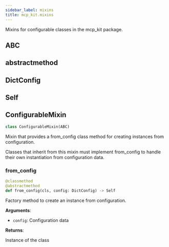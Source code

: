 ```yaml
---
sidebar_label: mixins
title: mcp_kit.mixins
---
```


Mixins for configurable classes in the mcp_kit package.

## ABC

## abstractmethod

## DictConfig

## Self

## ConfigurableMixin

```python
class ConfigurableMixin(ABC)
```

Mixin that provides a from_config class method for creating instances from configuration.

Classes that inherit from this mixin must implement from_config to handle their own
instantiation from configuration data.

### from\_config

```python
@classmethod
@abstractmethod
def from_config(cls, config: DictConfig) -> Self
```

Factory method to create an instance from configuration.

**Arguments**:

- `config`: Configuration data

**Returns**:

Instance of the class


